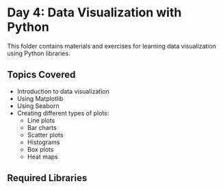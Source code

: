 # Day 4: Data Visualization with Python

This folder contains materials and exercises for learning data visualization using Python libraries.

## Topics Covered
- Introduction to data visualization
- Using Matplotlib
- Using Seaborn
- Creating different types of plots:
  - Line plots
  - Bar charts
  - Scatter plots
  - Histograms
  - Box plots
  - Heat maps

## Required Libraries
